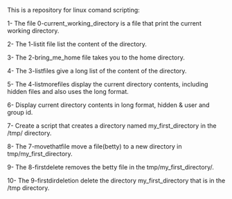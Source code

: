 This is a repository for linux comand scripting:

1- The file 0-current_working_directory is a file that print the current working directory.

2- The 1-listit file list the content of the directory.

3- The 2-bring_me_home file takes you to the home directory.

4- The 3-listfiles give a long list of the content of the directory.

5- The 4-listmorefiles display the current directory contents, including hidden files and also uses the long format.

6- Display current directory contents in long format, hidden & user and group id.


7- Create a script that creates a directory named my_first_directory in the /tmp/ directory.

8- The 7-movethatfile move a file(betty) to a new directory in tmp/my_first_directory.

9- The 8-firstdelete removes the betty file in the tmp/my_first_directory/.

10- The 9-firstdirdeletion delete the directory my_first_directory that is in the /tmp directory.